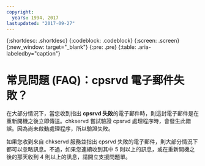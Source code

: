 ```yaml
---
copyright:
  years: 1994, 2017
lastupdated: "2017-09-27"
---
```

{:shortdesc: .shortdesc}
{:codeblock: .codeblock}
{:screen: .screen}
{:new_window: target="_blank"}
{:pre: .pre}
{:table: .aria-labeledby="caption"}
# 常見問題 (FAQ)：cpsrvd 電子郵件失敗？

在大部分情況下，當您收到指出 **cpsrvd 失敗**的電子郵件時，則這封電子郵件是在重新開機之後立即傳送。chkservd 嘗試驗證 cpsrvd 處理程序時，會發生此錯誤。因為尚未啟動處理程序，所以驗證失敗。

如果您收到來自 chkservd 服務並指出 cpsrvd 失敗的電子郵件，則大部分情況下都可以忽略訊息。不過，如果您連續收到其中 5 則以上的訊息，或在重新開機之後的那天收到 4 則以上的訊息，請開立支援問題單。
